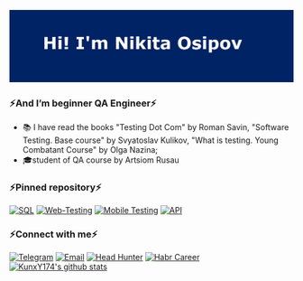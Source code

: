 ![Header](https://raw.githubusercontent.com/KunxY174/readmehub/main/header2.jpg)

### ⚡And I’m  beginner QA Engineer⚡
- 📚 I have read the books "Testing Dot Com" by Roman Savin, "Software Testing. Base course" by Svyatoslav Kulikov, "What is testing. Young Combatant Course" by Olga Nazina;
- 🎓student of QA course by Artsiom Rusau
### ⚡Pinned repository⚡
[![SQL](https://img.shields.io/badge/-SQL-%23002365?style=for-the-badge&logo=postgresql&logoColor=white)](https://github.com/KunxY174/SQL)
[![Web-Testing](https://img.shields.io/badge/-Web--Testing-%23002365?style=for-the-badge&logo=internetexplorer)](https://github.com/KunxY174/Web-testing)
[![Mobile Testing](https://img.shields.io/badge/-Mobile--Testing-%23002365?style=for-the-badge&logo=androidstudio)](https://github.com/KunxY174/Mobile-Testing)
[![API](https://img.shields.io/badge/-Postman-%23002365?style=for-the-badge&logo=postman )](https://github.com/KunxY174/API)
### ⚡Сonnect with me⚡
[![Telegram](https://img.shields.io/badge/-Telegram-%23002365?style=for-the-badge&logo=Telegram)](https://t.me/KunxY)
[![Email](https://img.shields.io/badge/-E--mail-%23002365?style=for-the-badge&logo=aboutdotme&logoColor=white)](mailto:nik.osipov2011@yandex.ru)
[![Head Hunter](https://img.shields.io/badge/-Head%20Hunter-%23002365?style=for-the-badge&logo=hackclub&logoColor=white)](https://hh.ru/resume/e47b2a7dff0b7a8ac40039ed1f326c38706968)
[![Habr Career](https://img.shields.io/badge/-Habr%20Career-%23002365?style=for-the-badge&logo=habr&logoColor=white)](https://career.habr.com/kunxy)
[![KunxY174's github stats](https://github-readme-stats.vercel.app/api?username=KunxY174&show_icons=true&theme=discord_old_blurple)](https://github.com/KunxY174/github-readme-stats)





